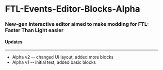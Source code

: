 # FTL-Events-Editor-Blocks-Alpha
### New-gen interactive editor aimed to make modding for FTL: Faster Than Light easier

#### Updates
___
- Alpha v2 -- changed UI layout, added more blocks
- Alpha v1 -- initial test, added basic blocks 